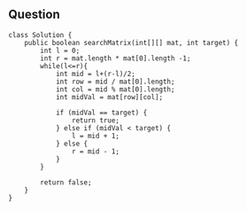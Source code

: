 ## Question 
    class Solution {
        public boolean searchMatrix(int[][] mat, int target) {
            int l = 0;
            int r = mat.length * mat[0].length -1;
            while(l<=r){
                int mid = l+(r-l)/2;
                int row = mid / mat[0].length;
                int col = mid % mat[0].length;
                int midVal = mat[row][col];

                if (midVal == target) {
                    return true;
                } else if (midVal < target) {
                    l = mid + 1;
                } else {
                    r = mid - 1;
                }
            }

            return false;
        }
    }